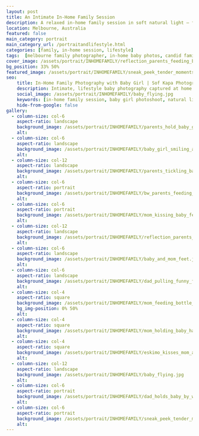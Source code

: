 ```yaml
---
layout: post
title: An Intimate In-Home Family Session
description: A relaxed in-home family session in soft natural light — for families looking to capture real connection, in-between moments and quiet everyday beauty with their baby
location: Melbourne, Australia
featured: false
main_category: portrait
main_category_url: /portraitandlifestyle.html
categories: [family, in-home session, lifestyle]
tags:  [melbourne family photographer, in-home baby photos, candid family photography, baby girl, relaxed family photoshoot, natural light photography]
cover_image: /assets/portrait/INHOMEFAMILY/reflection_parents_feeding_baby_bottle.jpg
bg_position: 33% 50%
featured_image: /assets/portrait/INHOMEFAMILY/sneak_peek_tender_moments_between_parents_and_baby.jpg
seo:
    title: In-Home Family Photography with Baby Girl | Sof Kapa Photography
    description: Intimate, lifestyle baby photography captured at home with warm window light and real family connection — soft, natural, and relaxed moments in Melbourne.
    social_image: /assets/portrait/INHOMEFAMILY/baby_flying.jpg
    keywords: [in-home family session, baby girl photoshoot, natural light baby photography, melbourne family photographer, relaxed lifestyle session]
    hide-from-google: false
gallery:
  - column-size: col-6
    aspect-ratio: landscape
    background_image: /assets/portrait/INHOMEFAMILY/parents_hold_baby_girl_by_window.jpg
    alt: 
  - column-size: col-6
    aspect-ratio: landscape
    background_image: /assets/portrait/INHOMEFAMILY/baby_girl_smiling_at_camera.jpg
    alt: 
  - column-size: col-12
    aspect-ratio: landscape
    background_image: /assets/portrait/INHOMEFAMILY/parents_tickling_baby.jpg
    alt: 
  - column-size: col-6
    aspect-ratio: portrait
    background_image: /assets/portrait/INHOMEFAMILY/bw_parents_feeding_baby_bottle.jpg
    alt: 
  - column-size: col-6
    aspect-ratio: portrait
    background_image: /assets/portrait/INHOMEFAMILY/mom_kissing_baby_feet.jpg
    alt: 
  - column-size: col-12
    aspect-ratio: landscape
    background_image: /assets/portrait/INHOMEFAMILY/reflection_parents_feeding_baby_bottle.jpg
    alt: 
  - column-size: col-6
    aspect-ratio: landscape
    background_image: /assets/portrait/INHOMEFAMILY/baby_and_mom_feet.jpg
    alt: 
  - column-size: col-6
    aspect-ratio: landscape
    background_image: /assets/portrait/INHOMEFAMILY/dad_pulling_funny_faces.jpg
    alt: 
  - column-size: col-4
    aspect-ratio: square
    background_image: /assets/portrait/INHOMEFAMILY/mom_feeding_bottle_to_baby.jpg
    bg_img-position: 0% 50%
    alt: 
  - column-size: col-4
    aspect-ratio: square
    background_image: /assets/portrait/INHOMEFAMILY/mom_holding_baby_hands.jpg
    alt:
  - column-size: col-4
    aspect-ratio: square
    background_image: /assets/portrait/INHOMEFAMILY/eskimo_kisses_mom_and_baby.jpg
    alt:  
  - column-size: col-12
    aspect-ratio: landscape
    background_image: /assets/portrait/INHOMEFAMILY/baby_flying.jpg
    alt: 
  - column-size: col-6
    aspect-ratio: portrait
    background_image: /assets/portrait/INHOMEFAMILY/dad_holds_baby_by_window.jpg
    alt: 
  - column-size: col-6
    aspect-ratio: portrait
    background_image: /assets/portrait/INHOMEFAMILY/sneak_peek_tender_moments_between_parents_and_baby.jpg
    alt: 
---
```



